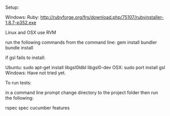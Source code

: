 Setup:

Windows:
Ruby: http://rubyforge.org/frs/download.php/75107/rubyinstaller-1.8.7-p352.exe

Linux and OSX
use RVM

run the following commands from the command line:
gem install bundler
bundle install

if gsl fails to install:

Ubuntu: sudo apt-get install libgsl0ldbl libgsl0-dev
OSX: sudo port install gsl
Windows: Have not tried yet.

To run tests:

in a command line prompt change directory to the project folder then run the following:

rspec spec
cucumber features